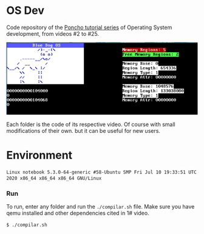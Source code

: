 # OS Dev
Code repository of the [Poncho tutorial series](https://www.youtube.com/watch?v=7LTB4aLI7r0&list=PLxN4E629pPnKKqYsNVXpmCza8l0Jb6l8-) of Operating System development, from videos #2 to #25.

<p align="center">
  <img src="Logo.png" />
</p>

Each folder is the code of its respective video. Of course with small modifications of their own. but it can be useful for new users.


# Environment
```
Linux notebook 5.3.0-64-generic #58-Ubuntu SMP Fri Jul 10 19:33:51 UTC 2020 x86_64 x86_64 x86_64 GNU/Linux
```

### Run

To run, enter any folder and run the ```./compilar.sh``` file.
Make sure you have qemu installed and other dependencies cited in 1# video.


```sh
$ ./compilar.sh
```

